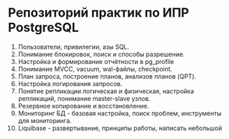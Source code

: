 # Репозиторий практик по ИПР PostgreSQL

1. Пользователи, привилегии, азы SQL.
2. Понимание блокировок, поиск и способы разрешение.
3. Настройка и формирование отчётности в pg_profile
4. Понимание MVCC, vacuum, wal-файлы, checkpoint.
5. План запроса, построение планов, анализов планов (QPT).
6. Настройка логирования запросов.
7. Понятие репликации логическая и физическая, настройка репликаций, понимание master-slave узлов.
8. Резервное копирование и восстановление.
9. Мониторинг БД - базовая настройка, поиск проблем, инструменты для мониторинга.
10. Liquibase - развертывание, принципы работы, написать небольшой
